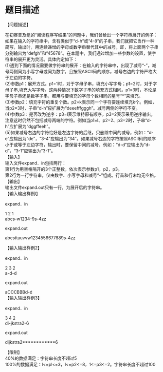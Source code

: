 # 题目描述


<p>
【问题描述】
</p>
<p>
在初赛普及组的“阅读程序写结果”的问题中，我们曾给出一个字符串展开的例子：如果在输入的字符串中，含有类似于“d-h”或“4-8”的子串，我们就把它当作一种简写，输出时，用连续递增的字母或数字串替代其中的减号，即，将上面两个子串分别输出为“defgh”和“45678”。在本题中，我们通过增加一些参数的设置，使字符串的展开更为灵活。具体约定如下：<br/>
(1)遇到下面的情况需要做字符串的展开：在输入的字符串中，出现了减号“-”，减号两侧同为小写字母或同为数字，且按照ASCII码的顺序，减号右边的字符严格大于左边的字符。<br/>
(2)参数p1：展开方式。p1=1时，对于字母子串，填充小写字母；p1=2时，对于字母子串,填充大写字母。这两种情况下数字子串的填充方式相同。p1=3时，不论是字母子串还是数字子串，都用与要填充的字母个数相同的星号“*”来填充。<br/>
(3)参数p2：填充字符的重复个数。p2=k表示同一个字符要连续填充k个。例如，当p2=3时，子串“d-h”应扩展为“deeefffgggh”。减号两侧的字符不变。<br/>
(4)参数p3：是否改为逆序：p3=l表示维持原有顺序，p3=2表示采用逆序输出，注意这时仍然不包括减号两端的字符。例如当p1=l、p2=2、p3=2时，子串“d-h”应扩展为“dggffeeh”。<br/>
(5)如果减号右边的字符恰好是左边字符的后继，只删除中间的减号，例如：“d-e”应输出为“de”，“3-4”应输出为“34”。如果减号右边的字符按照ASCII码的顺序小于或等于左边字符，输出时，要保留中间的减号，例如：“d-d”应输出为“d-d”，“3-1”应输出为“3-1”。<br/>
【输入】<br/>
输入文件expand．in包括两行：<br/>
第1行为用空格隔开的3个正整数，依次表示参数p1，p2，p3。<br/>
第2行为一行字符串，仅由数字、小写字母和减号“-”组成。行首和行末均无空格。<br/>
【输出】<br/>
输出文件expand.out只有一行，为展开后的字符串。<br/>
【输入输出样例l】
</p>
<p>
expand．in
</p>
<p>
1 2 1<br/>
abcs-w1234-9s-4zz
</p>
<p>
expand.out
</p>
<p>
abcsttuuvvw1234556677889s-4zz
</p>
<p>
【输入输出样例2】
</p>
<p>
expand．in
</p>
<p>
2 3 2<br/>
a-d-d
</p>
<p>
expand.out
</p>
<p>
aCCCBBBd-d<br/>
【输入输出样例3】
</p>
<p>
expand．in
</p>
<p>
3 4 2<br/>
di-jkstra2-6
</p>
<p>
expand.out
</p>
<p>
dijkstra2************6
</p>
<p>
【限制】<br/>
40%的数据满足：字符串长度不超过5<br/>
100%的数据满足：l&lt;=pl&lt;=3，l&lt;=p2&lt;=8，1&lt;=p3&lt;=2。字符串长度不超过100
</p>
<p>
<br/>
</p>
